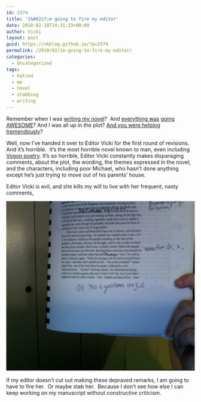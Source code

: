 ```yaml
---
id: 2374
title: 'I&#8217;m going to fire my editor'
date: 2010-02-18T14:31:33+00:00
author: Vicki
layout: post
guid: https://vkblog.github.io/?p=2374
permalink: /2010/02/im-going-to-fire-my-editor/
categories:
  - Uncategorized
tags:
  - hatred
  - me
  - novel
  - stabbing
  - writing
---
```

Remember when I was [writing my novel](https://vkblog.github.io/2009/10/11/my-unborn-novel-is-annoying-me-nanowrimo/)?  And [everything was](https://vkblog.github.io/2009/11/25/i-am-thankful-for/) [going AWESOME](https://vkblog.github.io/2009/11/17/nanowrimo-day-15/)? And I was all up in the plot? [And you were helping tremendously](https://vkblog.github.io/2009/11/04/nanowrimo-day-4/)?

Well, now I&#8217;ve handed it over to Editor Vicki for the first round of revisions.   And it&#8217;s horrible.  It&#8217;s the most horrible novel known to man, even including [Vogon poetry](http://en.wikipedia.org/wiki/Vogon#Poetry). It&#8217;s so horrible, Editor Vicki constantly makes disparaging comments, about the plot, the wording, the themes expressed in the novel, and the characters, including poor Michael, who hasn&#8217;t done anything except he&#8217;s just trying to move out of his parents&#8217; house.

Editor Vicki is evil, and she kills my will to live with her frequent, nasty comments,

[<img class="aligncenter size-full wp-image-2377" title="64957105" src="https://raw.githubusercontent.com/vkblog/vkblog.github.io/master/public/img/2010/02/64957105.png" alt="" width="600" height="453" />](https://raw.githubusercontent.com/vkblog/vkblog.github.io/master/public/img/2010/02/64957105.png)

If my editor doesn&#8217;t cut out making these depraved remarks, I am going to have to fire her.  Or maybe stab her.  Because I don&#8217;t see how else I can keep working on my manuscript without _constructive_ criticism.